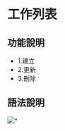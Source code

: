 <h1>工作列表</h1>
<h2>功能說明</h2>
<ul>
    <li>1.建立</li>
    <li>2.更新</li>
<li>3.刪除</li>
</ul>
<h2>語法說明</h2>
<img src="https://fakeimg.pl/300x200/200">"
